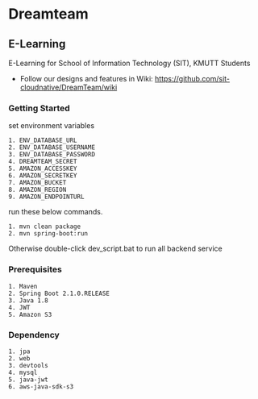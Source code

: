 # Dreamteam
## E-Learning

E-Learning for School of Information Technology (SIT), KMUTT Students
- Follow our designs and features in Wiki: https://github.com/sit-cloudnative/DreamTeam/wiki

### Getting Started
set environment variables
```
1. ENV_DATABASE_URL
2. ENV_DATABASE_USERNAME
3. ENV_DATABASE_PASSWORD
4. DREAMTEAM_SECRET
5. AMAZON_ACCESSKEY
6. AMAZON_SECRETKEY
7. AMAZON_BUCKET
8. AMAZON_REGION
9. AMAZON_ENDPOINTURL
```

run these below commands.
```
1. mvn clean package 
2. mvn spring-boot:run
```
Otherwise double-click dev_script.bat to run all backend service


### Prerequisites

```
1. Maven 
2. Spring Boot 2.1.0.RELEASE
3. Java 1.8
4. JWT
5. Amazon S3
```

### Dependency

```
1. jpa
2. web
3. devtools
4. mysql
5. java-jwt
6. aws-java-sdk-s3
```


